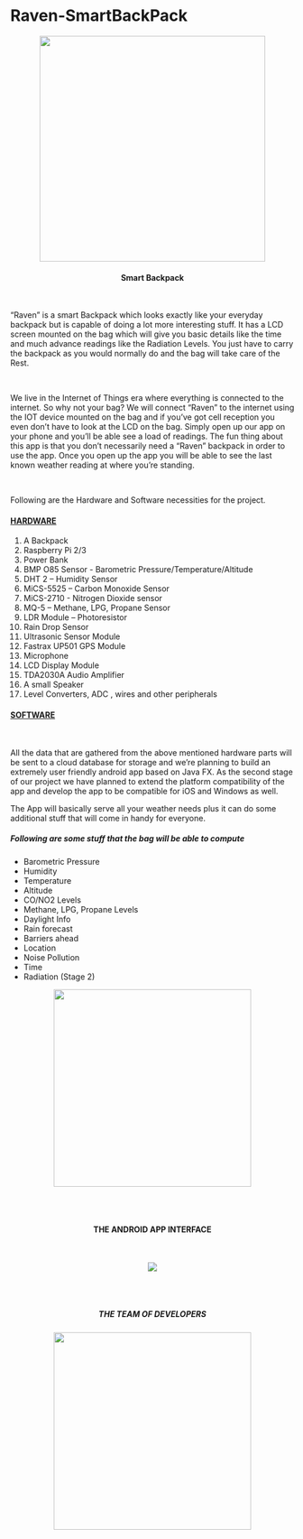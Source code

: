 # Raven-SmartBackPack




<p align="center">
   <img src="https://cloud.githubusercontent.com/assets/25959096/24068462/442b033e-0bb5-11e7-9653-62c810a2bbfe.png" width="400"/> 
 </p>
 <h4 align="center">Smart Backpack</h4><br />
 
 <p>“Raven” is a smart Backpack which looks exactly like your everyday backpack but is capable of doing a lot more interesting stuff. It has a LCD screen mounted on the bag which will give you basic details like the time and much advance readings like the Radiation Levels. You just have to carry the backpack as you would normally do and the bag will take care of the Rest.
 </p><br />
 
 <p>We live in the Internet of Things era where everything is connected to the internet. So why not your bag? We will connect “Raven” to the internet using the IOT device mounted on the bag and if you’ve got cell reception you even don’t have to look at the LCD on the bag. Simply open up our app on your phone and you’ll be able see a load of readings. The fun thing about this app is that you don’t necessarily need a “Raven” backpack in order to use the app. Once you open up the app you will be able to see the last known weather reading at where you’re standing.
 </p><br />
 
 <p>Following are the Hardware and Software necessities for the project.</p>

 <h4><u>HARDWARE</u></h4>
 
 <ol>
 <li> A Backpack</li>
 <li> Raspberry Pi 2/3</li>
 <li> Power Bank</li>
 <li> BMP O85 Sensor - Barometric Pressure/Temperature/Altitude</li>
 <li> DHT 2 – Humidity Sensor</li>
 <li> MiCS-5525 – Carbon Monoxide Sensor</li>
 <li> MiCS-2710 - Nitrogen Dioxide sensor</li>
 <li> MQ-5 – Methane, LPG, Propane Sensor</li>
 <li> LDR Module – Photoresistor</li>
 <li> Rain Drop Sensor</li>
 <li> Ultrasonic Sensor Module</li>
 <li> Fastrax UP501 GPS Module</li>
 <li> Microphone</li>
 <li> LCD Display Module</li>
 <li> TDA2030A Audio Amplifier</li>
 <li> A small Speaker</li>
 <li> Level Converters, ADC , wires and other peripherals</li>
 </ol>
 
 
 <h4><u>SOFTWARE</u></h4>
 
 <br>
 <p>All the data that are gathered from the above mentioned hardware parts will be sent to a cloud database for storage and we’re planning to build an extremely user friendly android app based on Java FX. As the second stage of our project we have planned to extend the platform compatibility of the app and develop the app to be compatible for iOS and Windows as well.
 </p>
 <p>The App will basically serve all your weather needs plus it can do some additional stuff that will come in handy for everyone.</p>
 
 <h5>Following are some stuff that the bag will be able to compute</h5>
 
 <ul>
   <li>Barometric Pressure</li>
   <li>Humidity</li>
   <li>Temperature</li>
   <li>Altitude</li>
   <li>CO/NO2 Levels	</li>
   <li>Methane, LPG, Propane Levels	</li>
   <li>Daylight Info</li>
   <li>Rain forecast</li>
   <li>Barriers ahead</li>
   <li>Location</li>
   <li>Noise Pollution</li>
   <li>Time</li>
   <li>Radiation (Stage 2)</li> 
 </ul>
 
 <p align="center">
   <img src="https://cloud.githubusercontent.com/assets/25959096/24068465/4f178b46-0bb5-11e7-9a48-bfd866c8dae7.jpg" width="350"/> 
 </p>
 <br><br>
 <h4 align="center">THE ANDROID APP INTERFACE</h4><br>
 <p align="center">
   <img src="https://cloud.githubusercontent.com/assets/25959096/24068958/c08c05c0-0bc1-11e7-9f49-71731df62ba1.jpg"/> 
 </p>
 <br><br>
 <h5 align="center">THE TEAM OF DEVELOPERS</h5>
 <p align="center">
   <img src="https://cloud.githubusercontent.com/assets/25959096/24068960/ceea42a8-0bc1-11e7-98f9-c389159f3aef.png" width="350"/> 
 </p>
